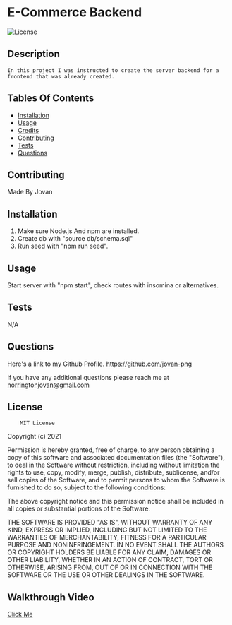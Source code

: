 # E-Commerce Backend

![License](https://img.shields.io/badge/MIT-blue)

## Description

    In this project I was instructed to create the server backend for a frontend that was already created.

## Tables Of Contents

- [Installation](#installation)
- [Usage](#usage)
- [Credits](#credits)
- [Contributing](#Contributing)
- [Tests](#Tests)
- [Questions](#Questions)

## Contributing

Made By Jovan

## Installation

1. Make sure Node.js And npm are installed. 
2. Create db with "source db/schema.sql" 
3. Run seed with "npm run seed".

## Usage

Start server with "npm start", check routes with insomina or alternatives.

## Tests

N/A

## Questions

Here's a link to my Github Profile.
https://github.com/jovan-png

If you have any additional questions please reach me at
norringtonjovan@gmail.com

## License

        MIT License

Copyright (c) 2021

Permission is hereby granted, free of charge, to any person obtaining a copy
of this software and associated documentation files (the "Software"), to deal
in the Software without restriction, including without limitation the rights
to use, copy, modify, merge, publish, distribute, sublicense, and/or sell
copies of the Software, and to permit persons to whom the Software is
furnished to do so, subject to the following conditions:

The above copyright notice and this permission notice shall be included in all
copies or substantial portions of the Software.

THE SOFTWARE IS PROVIDED "AS IS", WITHOUT WARRANTY OF ANY KIND, EXPRESS OR
IMPLIED, INCLUDING BUT NOT LIMITED TO THE WARRANTIES OF MERCHANTABILITY,
FITNESS FOR A PARTICULAR PURPOSE AND NONINFRINGEMENT. IN NO EVENT SHALL THE
AUTHORS OR COPYRIGHT HOLDERS BE LIABLE FOR ANY CLAIM, DAMAGES OR OTHER
LIABILITY, WHETHER IN AN ACTION OF CONTRACT, TORT OR OTHERWISE, ARISING FROM,
OUT OF OR IN CONNECTION WITH THE SOFTWARE OR THE USE OR OTHER DEALINGS IN THE
SOFTWARE.

## Walkthrough Video

[Click Me](https://youtu.be/8Zc9VqSIp7U)
